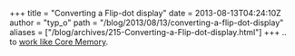 +++
title = "Converting a Flip-dot display"
date = 2013-08-13T04:24:10Z
author = "typ_o"
path = "/blog/2013/08/13/converting-a-flip-dot-display"
aliases = ["/blog/archives/215-Converting-a-Flip-dot-display.html"]
+++
.. to [work like Core
Memory](https://hackaday.com/2013/08/12/converting-a-flip-dot-display-to-work-like-core-memory/).
